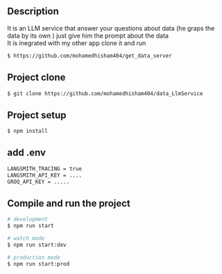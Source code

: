 ## Description

It is an LLM service that answer your questions about data (he graps the data by its own ) just give him the prompt about the data <br>
It is inegrated with my other app clone it and run  
```bash
$ https://github.com/mohamedhisham404/get_data_server
```

## Project clone
```bash
$ git clone https://github.com/mohamedhisham404/data_LlmService
```
## Project setup

```bash
$ npm install
```
## add .env

```bash
LANGSMITH_TRACING = true
LANGSMITH_API_KEY = ....
GROQ_API_KEY = .....
```

## Compile and run the project

```bash
# development
$ npm run start

# watch mode
$ npm run start:dev

# production mode
$ npm run start:prod
```

